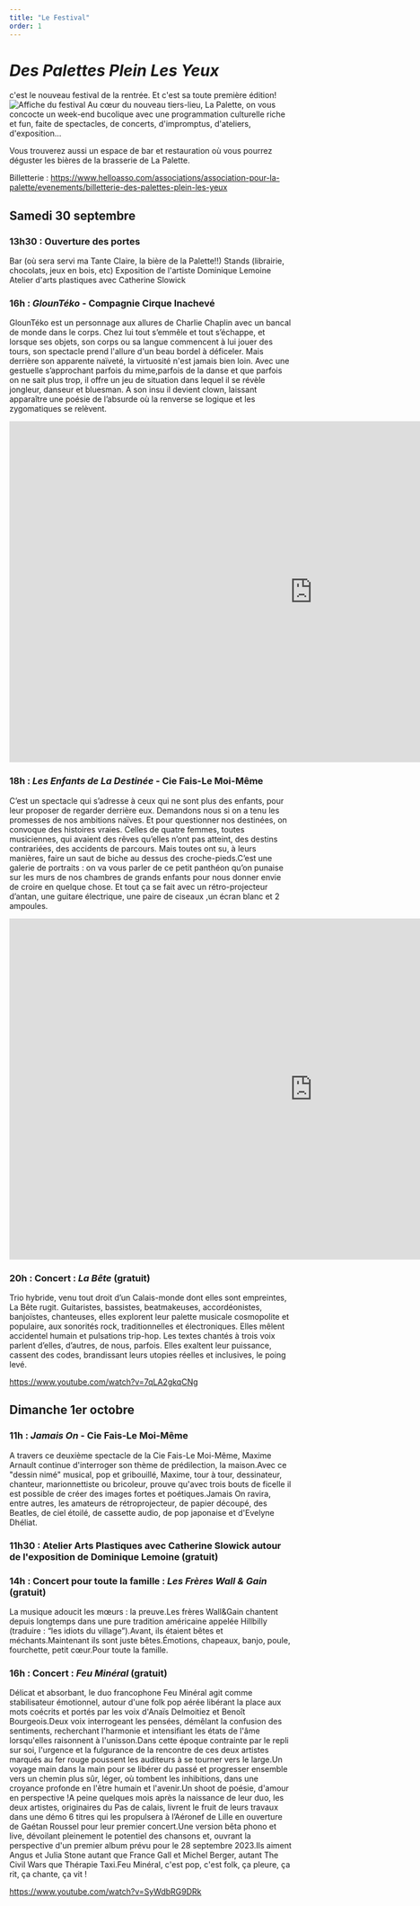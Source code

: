 ```yaml
---
title: "Le Festival"
order: 1
---
```

# _Des Palettes Plein Les Yeux_ 
c'est le nouveau festival de la rentrée.
Et c'est sa toute première édition!
![Affiche du festival](images/afficheDPPLY.png)
Au cœur du nouveau tiers-lieu, La Palette, 
on vous concocte un week-end bucolique avec une programmation culturelle riche et fun, 
faite de spectacles, de concerts, d'impromptus, d'ateliers, d'exposition...

Vous trouverez aussi un espace de bar et restauration où vous pourrez déguster les bières de la brasserie de La Palette.

Billetterie :
https://www.helloasso.com/associations/association-pour-la-palette/evenements/billetterie-des-palettes-plein-les-yeux

## **Samedi 30 septembre**

### 13h30 : Ouverture des portes
Bar (où sera servi ma Tante Claire, la bière de la Palette!!)
Stands (librairie, chocolats, jeux en bois, etc)
Exposition de l'artiste Dominique Lemoine 
Atelier d'arts plastiques avec Catherine Slowick

### 16h : _GlounTéko_ - Compagnie Cirque Inachevé

GlounTéko est un personnage aux allures de Charlie Chaplin avec un bancal de monde dans le corps. Chez lui tout s’emmêle et tout s’échappe, et lorsque ses objets, son corps ou sa langue commencent à lui jouer des tours, son spectacle prend l'allure d'un beau bordel à déficeler. Mais derrière son apparente naïveté, la virtuosité n'est jamais bien loin. Avec une gestuelle s’approchant parfois du mime,parfois de la danse et que parfois on ne sait plus trop, il offre un jeu de situation dans lequel il se révèle jongleur, danseur et bluesman. A son insu il devient clown, laissant apparaître une poésie de l’absurde où la renverse se logique et les zygomatiques se relèvent.


<iframe width="1079" height="607" src="https://www.youtube.com/embed/pJr5Rt6gNfk" title="Teaser GlounTéKo" frameborder="0" allow="accelerometer; autoplay; clipboard-write; encrypted-media; gyroscope; picture-in-picture; web-share" allowfullscreen></iframe>

### 18h : _Les Enfants de La Destinée_ - Cie Fais-Le Moi-Même

C’est un spectacle qui s’adresse à ceux qui ne sont plus des enfants, pour leur proposer de regarder derrière eux. Demandons nous si on a tenu les promesses de nos ambitions naïves.
Et pour questionner nos destinées, on convoque des histoires vraies. Celles de quatre femmes, toutes musiciennes, qui avaient des rêves qu’elles n’ont pas atteint, des destins contrariées, des accidents de parcours. Mais toutes ont su, à leurs manières, faire un saut de biche au dessus des croche-pieds.C’est une galerie de portraits : on va vous parler de ce petit panthéon qu’on punaise sur les murs de nos chambres de grands enfants pour nous donner envie de croire en quelque chose.
Et tout ça se fait avec un rétro-projecteur d’antan, une guitare électrique, une paire de ciseaux ,un écran blanc et 2 ampoules.

<iframe width="1079" height="607" src="https://www.youtube.com/embed/O2ERxNmiDUI" title="Les Enfants de la Destinée : Cie Fais Le Moi Même" frameborder="0" allow="accelerometer; autoplay; clipboard-write; encrypted-media; gyroscope; picture-in-picture; web-share" allowfullscreen></iframe>

### 20h : Concert : _La Bête_ (gratuit)

Trio hybride, venu tout droit d’un Calais-monde dont elles sont empreintes, La Bête rugit. Guitaristes, bassistes, beatmakeuses, accordéonistes, banjoïstes, chanteuses, elles explorent leur palette musicale cosmopolite et populaire, aux sonorités rock, traditionnelles et électroniques. Elles mêlent accidentel humain et pulsations trip-hop.
Les textes chantés à trois voix parlent d’elles, d’autres, de nous, parfois. Elles exaltent leur puissance, cassent des codes, brandissant leurs utopies réelles et inclusives, le poing levé.

https://www.youtube.com/watch?v=7qLA2gkqCNg

## Dimanche 1er octobre

### 11h : _Jamais On_ - Cie Fais-Le Moi-Même
A travers ce deuxième spectacle de la Cie Fais-Le Moi-Même, Maxime Arnault continue d'interroger son thème de prédilection, la maison.Avec ce "dessin nimé" musical, pop et gribouillé, Maxime, tour à tour, dessinateur, chanteur, marionnettiste ou bricoleur, prouve qu'avec trois bouts de ficelle il est possible de créer des images fortes et poétiques.Jamais On ravira, entre autres, les amateurs de rétroprojecteur, de papier découpé, des Beatles, de ciel étoilé, de cassette audio, de pop japonaise et d'Evelyne Dhéliat.

### 11h30 : Atelier Arts Plastiques avec Catherine Slowick autour de l'exposition de Dominique Lemoine (gratuit)

### 14h : Concert pour toute la famille : _Les Frères Wall & Gain_ (gratuit)
La musique adoucit les mœurs : la preuve.Les frères Wall&Gain chantent depuis longtemps dans une pure tradition américaine appelée Hillbilly (traduire : “les idiots du village”).Avant, ils étaient bêtes et méchants.Maintenant ils sont juste bêtes.Émotions, chapeaux, banjo, poule, fourchette, petit cœur.Pour toute la famille.

### 16h : Concert : _Feu Minéral_ (gratuit)

Délicat et absorbant, le duo francophone Feu Minéral agit comme stabilisateur émotionnel, autour d'une folk pop aérée libérant la place aux mots coécrits et portés par les voix d'Anaïs Delmoitiez et Benoît Bourgeois.Deux voix interrogeant les pensées, démêlant la confusion des sentiments, recherchant l'harmonie et intensifiant les états de l'âme lorsqu'elles raisonnent à l'unisson.Dans cette époque contrainte par le repli sur soi, l'urgence et la fulgurance de la rencontre de ces deux artistes marqués au fer rouge poussent les auditeurs à se tourner vers le large.Un voyage main dans la main pour se libérer du passé et progresser ensemble vers un chemin plus sûr, léger, où tombent les inhibitions, dans une croyance profonde en l'être humain et l'avenir.Un shoot de poésie, d'amour en perspective !A peine quelques mois après la naissance de leur duo, les deux artistes, originaires du Pas de calais, livrent le fruit de leurs travaux dans une démo 6 titres qui les propulsera à l’Aéronef de Lille en ouverture de Gaétan Roussel pour leur premier concert.Une version bêta phono et live, dévoilant pleinement le potentiel des chansons et, ouvrant la perspective d'un premier album prévu pour le 28 septembre 2023.Ils aiment Angus et Julia Stone autant que France Gall et Michel Berger, autant The Civil Wars que Thérapie Taxi.Feu Minéral, c'est pop, c'est folk, ça pleure, ça rit, ça chante, ça vit !

https://www.youtube.com/watch?v=SyWdbRG9DRk 